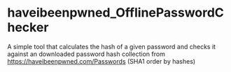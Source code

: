 # haveibeenpwned_OfflinePasswordChecker
A simple tool that calculates the hash of a given password and checks it against an downloaded password hash collection from https://haveibeenpwned.com/Passwords (SHA1 order by hashes)

